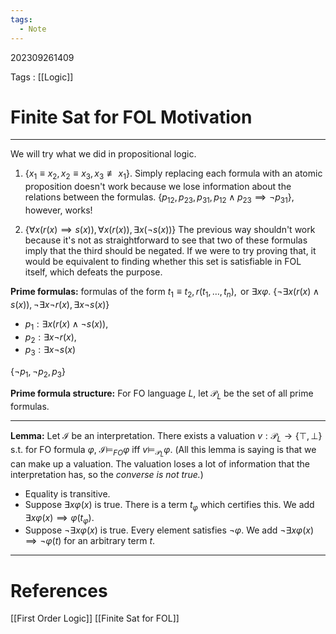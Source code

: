 ```yaml
---
tags:
  - Note
---
```

202309261409

Tags : [[Logic]]

# Finite Sat for FOL Motivation
---
We will try what we did in propositional logic.

1. $\{x_{1}\equiv x_{2},x_{2}\equiv x_{3},x_{3}\not\equiv x_{1}\}$.
Simply replacing each formula with an atomic proposition doesn't work because we lose information about the relations between the formulas.
$\{p_{12},p_{23},p_{31},p_{12}\land p_{23}\implies\lnot p_{31}\}$, however, works!

2. $\{\forall x(r(x)\implies s(x)),\forall x (r(x)),\exists x (\lnot s(x))\}$
The previous way shouldn't work because it's not as straightforward to see that two of these formulas imply that the third should be negated. If we were to try proving that, it would be equivalent to finding whether this set is satisfiable in FOL itself, which defeats the purpose.

**Prime formulas:** formulas of the form $t_{1}\equiv t_{2}, r(t_{1},\dots,t_{n}),\text{ or }\exists x\varphi$.
$\{\lnot\exists x (r(x)\land s(x)),\lnot\exists x\lnot r(x),\exists x\lnot s(x)\}$

- $p_{1}:\exists x(r(x)\land\lnot s(x))$,
- $p_{2}:\exists x\lnot r(x)$,
- $p_{3}:\exists x\lnot s(x)$

$\{\lnot p_{1},\lnot p_{2},p_{3}\}$

**Prime formula structure:** For FO language $L$, let $\mathcal{P}_{L}$ be the set of all prime formulas.

---

**Lemma:** Let $\mathcal{I}$ be an interpretation. There exists a valuation $v:\mathcal{P}_{L}\to\{\top,\bot\}$ s.t. for FO formula $\varphi$, $\mathcal{I}\models_{FO}\varphi$ iff $v\models_{\mathcal{P}_L}\varphi$.
(All this lemma is saying is that we can make up a valuation. The valuation loses a lot of information that the interpretation has, so the *converse is not true.*)

- Equality is transitive.
- Suppose $\exists x\varphi(x)$ is true. There is a term $t_{\varphi}$ which certifies this. We add $\exists x \varphi(x)\implies\varphi(t_{\varphi})$.
- Suppose $\lnot\exists x\varphi(x)$ is true. Every element satisfies $\lnot\varphi$. We add $\lnot\exists x\varphi(x)\implies\lnot\varphi(t)$ for an arbitrary term $t$.

---
# References
[[First Order Logic]]
[[Finite Sat for FOL]]